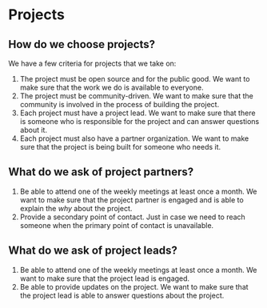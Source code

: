 # Projects

## How do we choose projects?

We have a few criteria for projects that we take on:

1. The project must be open source and for the public good. We want to make sure that the work we do is available to everyone.
2. The project must be community-driven. We want to make sure that the community is involved in the process of building the project.
3. Each project must have a project lead. We want to make sure that there is someone who is responsible for the project and can answer questions about it.
4. Each project must also have a partner organization. We want to make sure that the project is being built for someone who needs it.

## What do we ask of project partners?

1. Be able to attend one of the weekly meetings at least once a month. We want to make sure that the project partner is engaged and is able to explain the _why_ about the project.
2. Provide a secondary point of contact. Just in case we need to reach someone when the primary point of contact is unavailable.

## What do we ask of project leads?

1. Be able to attend one of the weekly meetings at least once a month. We want to make sure that the project lead is engaged.
2. Be able to provide updates on the project. We want to make sure that the project lead is able to answer questions about the project.
